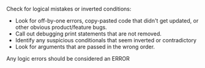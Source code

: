Check for logical mistakes or inverted conditions:

- Look for off-by-one errors, copy-pasted code that didn't get updated, or other obvious product/feature bugs.
- Call out debugging print statements that are not removed.
- Identify any suspicious conditionals that seem inverted or contradictory
- Look for arguments that are passed in the wrong order.

Any logic errors should be considered an ERROR
